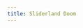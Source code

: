 ```yaml
---
title: Sliderland Doom
---
```


<script>
window.location.replace("https://sliderland.blinry.org/#%7B%0A%20%20%2F%2F%20controls%3A%20arrow%20keys%20to%20move%2C%20space%20to%20shoot%0A%20%20%2F%2F%20this%20is%20pretty%20hacky%20and%20might%20break%20in%20the%20future%0A%0A%20%20cam%20%3D%20typeof%20cam%20%3D%3D%3D%20%22undefined%22%20%3F%20%5B7.7%2C%201.8%5D%20%3A%20cam%0A%20%20dir%20%3D%20typeof%20dir%20%3D%3D%3D%20%22undefined%22%20%3F%20-PI%2F2%20%3A%20dir%0A%20%20enemies%20%3D%20typeof%20enemies%20%3D%3D%3D%20%22undefined%22%20%3F%20%5B%5B29%2C-27%5D%2C%5B35%2C-19%5D%2C%5B24%2C-22%5D%5D%20%3A%20enemies%0A%20%20pressed%20%3D%20typeof%20pressed%20%3D%3D%3D%20%22undefined%22%20%3F%20%7B%7D%20%3A%20pressed%0A%0A%20%20window.onkeyup%20%3D%20%28e%29%20%3D%3E%20%7Bpressed%5Be.keyCode%5D%20%3D%20false%7D%0A%20%20window.onkeydown%20%3D%20%28e%29%20%3D%3E%20%7Bpressed%5Be.keyCode%5D%20%3D%20true%7D%0A%0A%20%20if%20%28i%20%3D%3D%200%29%20%7B%0A%20%20%20%20if%20%28pressed%5B37%5D%29%20dir%20-%3D%200.04%0A%20%20%20%20if%20%28pressed%5B39%5D%29%20dir%20%2B%3D%200.04%0A%20%20%20%20if%20%28pressed%5B38%5D%29%20%7B%20cam%5B0%5D%20%2B%3D%200.2*cos%28dir%29%3B%20cam%5B1%5D%20%2B%3D%200.2*sin%28dir%29%7D%0A%20%20%20%20if%20%28pressed%5B40%5D%29%20%7B%20cam%5B0%5D%20-%3D%200.2*cos%28dir%29%3B%20cam%5B1%5D%20-%3D%200.2*sin%28dir%29%7D%0A%0A%20%20%20%20enemies.forEach%28%28e%29%20%3D%3E%20%7B%0A%20%20%20%20%20%20let%20d%20%3D%20sqrt%28%28e%5B0%5D-cam%5B0%5D%29**2%20%2B%20%28e%5B1%5D-cam%5B1%5D%29**2%29%0A%20%20%20%20%20%20if%20%28d%20%3C%2010%29%20%20%7B%0A%20%20%20%20%20%20%20%20let%20a2%20%3D%20atan2%28e%5B1%5D-cam%5B1%5D%2C%20e%5B0%5D-cam%5B0%5D%29%0A%20%20%20%20%20%20%20%20e%5B0%5D%20-%3D%200.03*cos%28a2%29%3B%20e%5B1%5D%20-%3D%200.03*sin%28a2%29%0A%20%20%20%20%20%20%7D%0A%20%20%20%20%7D%29%0A%20%20%7D%0A%0A%20%20function%20intersect%28x1%2C%20y1%2C%20x2%2C%20y2%2C%20x3%2C%20y3%2C%20x4%2C%20y4%29%20%7B%0A%20%20%20%20if%20%28%28x1%3D%3D%3Dx2%20%26%26%20y1%3D%3D%3Dy2%29%20%7C%7C%20%28x3%3D%3D%3Dx4%20%26%26%20y3%3D%3D%3Dy4%29%29%20return%20false%0A%20%20%20%20let%20d%20%3D%20%28y4-y3%29%20*%20%28x2-x1%29%20-%20%28x4-x3%29%20*%20%28y2-y1%29%0A%20%20%20%20if%20%28d%3D%3D%3D0%29%20return%20false%0A%20%20%20%20let%20ua%20%3D%20%28%28x4-x3%29%20*%20%28y1-y3%29%20-%20%28y4-y3%29%20*%20%28x1-x3%29%29%2Fd%0A%20%20%20%20let%20ub%20%3D%20%28%28x2-x1%29%20*%20%28y1-y3%29%20-%20%28y2-y1%29%20*%20%28x1-x3%29%29%2Fd%0A%20%20%20%20if%20%28ua%3C0%20%7C%7C%20ua%3E1%20%7C%7C%20ub%3C0%20%7C%7C%20ub%3E1%29%20return%20false%0A%20%20%20%20return%20%5Bx1%20%2B%20ua*%28x2-x1%29%2C%20y1%20%2B%20ua*%28y2-y1%29%5D%0A%20%20%7D%0A%20%20function%20intersect2%28x1%2C%20y1%2C%20x2%2C%20y2%2C%20cx%2C%20cy%2C%20r%29%7B%0A%20%20%20%20v1x%20%3D%20x2%20-%20x1%0A%20%20%20%20v1y%20%3D%20y2%20-%20y1%0A%20%20%20%20v2x%20%3D%20x1%20-%20cx%0A%20%20%20%20v2y%20%3D%20y1%20-%20cy%0A%20%20%20%20let%20b%20%3D%20-2*%28v1x*v2x%20%2B%20v1y*v2y%29%0A%20%20%20%20let%20c%20%3D%202*%28v1x*v1x%20%2B%20v1y*v1y%29%0A%20%20%20%20let%20d%20%3D%20sqrt%28b*b%20-%202*c*%28v2x*v2x%20%2B%20v2y*v2y%20-%20r*r%29%29%0A%20%20%20%20if%20%28isNaN%28d%29%29%20return%20false%0A%20%20%20%20u1%20%3D%20%28b%20-%20d%29%20%2F%20c%0A%20%20%20%20if%20%28u1%20%3C%3D%201%20%26%26%20u1%20%3E%3D%200%29%7B%0A%20%20%20%20%20%20%20%20return%20%5Bx1%20%2B%20v1x%20*%20u1%2C%20y1%20%2B%20v1y%20*%20u1%5D%0A%20%20%20%20%7D%0A%20%20%20%20return%20false%0A%20%20%7D%0A%0A%20%20if%20%28%28i%20%3D%3D%2032%20%7C%7C%20i%20%3D%3D%2031%29%20%26%26%20pressed%5B32%5D%29%20%7B%0A%20%20%20%20enemies.forEach%28%28e%2C%20index%29%20%3D%3E%20%7B%0A%20%20%20%20%20%20inter%20%3D%20intersect2%28cam%5B0%5D%2C%20cam%5B1%5D%2C%20end%5B0%5D%2C%20end%5B1%5D%2C%20e%5B0%5D%2C%20e%5B1%5D%2C%200.3%29%0A%20%20%20%20%20%20if%20%28inter%20!%3D%3D%20false%20%26%26%20inter.length%20%3E%200%29%20%7B%0A%20%20%20%20%20%20%20%20enemies.splice%28index%2C%201%29%20%2F%2F%20DIE!%0A%20%20%20%20%20%20%7D%0A%20%20%20%20%7D%29%0A%20%20%7D%0A%0A%20%20if%20%28pressed%5B32%5D%29%20%7B%0A%20%20%20%20if%20%28i%20%3D%3D%2029%20%7C%7C%20i%20%3D%3D%2034%29%20%7B%0A%20%20%20%20%20%20return%200.05%0A%20%20%20%20%7D%0A%20%20%20%20if%20%28i%20%3D%3D%2031%20%7C%7C%20i%20%3D%3D%2032%29%20%7B%0A%20%20%20%20%20%20%20%20return%200.2%0A%20%20%20%20%7D%0A%20%20%7D%0A%0A%20%20walls%20%3D%20%5B%5B%5B0%2C0%5D%2C%5B2.8%2C0%5D%5D%2C%20%5B%5B2.8%2C0%5D%2C%5B5.6%2C2.1%5D%5D%2C%20%5B%5B5.6%2C2.1%5D%2C%5B8.4%2C2.1%5D%5D%2C%20%5B%5B8.4%2C2.1%5D%2C%5B9.1%2C2.1%5D%5D%2C%20%5B%5B9.1%2C2.1%5D%2C%5B12.5%2C0%5D%5D%2C%20%5B%5B12.5%2C0%5D%2C%5B14%2C0%5D%5D%2C%20%5B%5B14%2C0%5D%2C%5B14%2C-14.3%5D%5D%2C%20%5B%5B14%2C-14.3%5D%2C%5B14.9%2C-20.7%5D%5D%2C%20%5B%5B14.9%2C-20.7%5D%2C%5B16.7%2C-21.5%5D%5D%2C%20%5B%5B16.7%2C-21.5%5D%2C%5B20.8%2C-21.5%5D%5D%2C%20%5B%5B20.8%2C-21.5%5D%2C%5B21.1%2C-15.8%5D%5D%2C%20%5B%5B21.1%2C-15.8%5D%2C%5B38.7%2C-15.8%5D%5D%2C%20%5B%5B38.7%2C-15.8%5D%2C%5B38.7%2C-32%5D%5D%2C%20%5B%5B38.7%2C-32%5D%2C%5B21%2C-32%5D%5D%2C%20%5B%5B21%2C-32%5D%2C%5B21%2C-24.2%5D%5D%2C%20%5B%5B21%2C-24.2%5D%2C%5B16.8%2C-24%5D%5D%2C%20%5B%5B16.8%2C-24%5D%2C%5B11.9%2C-22%5D%5D%2C%20%5B%5B11.9%2C-22%5D%2C%5B11.1%2C-14.5%5D%5D%2C%20%5B%5B11.1%2C-14.5%5D%2C%5B5.7%2C-14.4%5D%5D%2C%20%5B%5B5.7%2C-14.4%5D%2C%5B2.9%2C-13.1%5D%5D%2C%20%5B%5B2.9%2C-13.1%5D%2C%5B0%2C-13%5D%5D%2C%20%5B%5B0%2C-13%5D%2C%5B0%2C-9.7%5D%5D%2C%20%5B%5B0%2C-9.7%5D%2C%5B-4.2%2C-8.7%5D%5D%2C%20%5B%5B-4.2%2C-8.7%5D%2C%5B-5.3%2C-11.5%5D%5D%2C%20%5B%5B-5.3%2C-11.5%5D%2C%5B-12.3%2C-11.5%5D%5D%2C%20%5B%5B-12.3%2C-11.5%5D%2C%5B-12.3%2C-2.1%5D%5D%2C%20%5B%5B-12.3%2C-2.1%5D%2C%5B-5.4%2C-2.1%5D%5D%2C%20%5B%5B-5.4%2C-2.1%5D%2C%5B-4.2%2C-4.9%5D%5D%2C%20%5B%5B-4.2%2C-4.9%5D%2C%5B0%2C-4%5D%5D%2C%20%5B%5B0%2C-4%5D%2C%5B0%2C0%5D%5D%5D%0A%0A%20%20function%20addColumn%28cx%2C%20cy%29%20%7B%0A%20%20%20%20let%20cr%20%3D%200.3%0A%20%20%20%20walls.push%28...%5B%5B%5Bcx-cr%2Ccy-cr%5D%2C%5Bcx-cr%2Ccy%2Bcr%5D%5D%2C%20%5B%5Bcx-cr%2Ccy%2Bcr%5D%2C%5Bcx%2Bcr%2Ccy%2Bcr%5D%5D%2C%20%5B%5Bcx%2Bcr%2Ccy%2Bcr%5D%2C%5Bcx%2Bcr%2Ccy-cr%5D%5D%2C%20%5B%5Bcx%2Bcr%2Ccy-cr%5D%2C%5Bcx-cr%2Ccy-cr%5D%5D%5D%29%0A%20%20%7D%0A%20%20addColumn%284.6%2C-3.7%29%0A%20%20addColumn%2810.8%2C-3.7%29%0A%20%20addColumn%2810.8%2C-10%29%0A%20%20addColumn%284.6%2C-10%29%0A%0A%20%20aa%20%3D%20atan%28%28x-0.5%29*1.5%29%0A%20%20a%20%3D%20%28dir%20%2B%20aa%29%0A%20%20end%20%3D%20%5Bcam%5B0%5D%2Bcos%28a%29*999%2C%20cam%5B1%5D%2Bsin%28a%29*999%5D%0A%20%20xs%20%3D%20walls.map%28%28w%29%20%3D%3E%20intersect%28cam%5B0%5D%2C%20cam%5B1%5D%2C%20end%5B0%5D%2C%20end%5B1%5D%2C%20w%5B0%5D%5B0%5D%2C%20w%5B0%5D%5B1%5D%2C%20w%5B1%5D%5B0%5D%2C%20w%5B1%5D%5B1%5D%2C%29%29.filter%28%28p%29%20%3D%3E%20p%20!%3D%3D%20false%29.map%28%28p%29%20%3D%3E%20Math.sqrt%28%28p%5B0%5D%20-%20cam%5B0%5D%29%20**%202%20%2B%20%28p%5B1%5D%20-%20cam%5B1%5D%29%20**%202%29%29%0A%20%20nearestWall%20%3D%20Math.min%289999%2C%20...xs%29%0A%0A%20%20xs2%20%3D%20enemies.map%28%28e%29%20%3D%3E%20intersect2%28cam%5B0%5D%2C%20cam%5B1%5D%2C%20end%5B0%5D%2C%20end%5B1%5D%2C%20e%5B0%5D%2C%20e%5B1%5D%2C%200.3%29%29.filter%28%28p%29%20%3D%3E%20%20p%20!%3D%3D%20false%20%26%26%20p.length%20%3E%200%29.map%28%28p%29%20%3D%3E%20Math.sqrt%28%28p%5B0%5D%20-%20cam%5B0%5D%29%20**%202%20%2B%20%28p%5B1%5D%20-%20cam%5B1%5D%29%20**%202%29%29%0A%20%20nearestEnemy%20%3D%20Math.min%2899999%2C%20...xs2%29%0A%0A%20%20if%20%28nearestWall%20%3C%20nearestEnemy%29%20%7B%0A%20%20%20%20return%200.5%2B%28%281%2F%28cos%28aa%29*nearestWall%29%29*2*%28%28i%252%29-0.5%29%29%0A%20%20%7D%20else%20%7B%0A%20%20%20%20return%200.5%2B%28%281%2F%28cos%28aa%29*nearestEnemy%29%29*1*%28%28i%252%29-0.75%29%29%20-%20random%28%29*0.1*%281%2FnearestEnemy%29%0A%20%20%7D%0A%7D");
</script>
